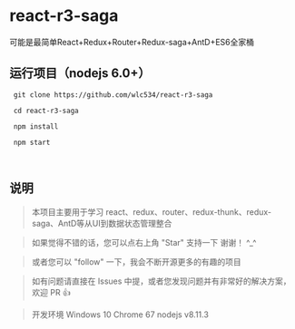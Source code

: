 # react-r3-saga
可能是最简单React+Redux+Router+Redux-saga+AntD+ES6全家桶

## 运行项目（nodejs 6.0+）

```
 git clone https://github.com/wlc534/react-r3-saga

 cd react-r3-saga

 npm install
  
 npm start

 
```
## 说明

>  本项目主要用于学习 react、redux、router、redux-thunk、redux-saga、AntD等从UI到数据状态管理整合

>  如果觉得不错的话，您可以点右上角 "Star" 支持一下 谢谢！ ^_^

>  或者您可以 "follow" 一下，我会不断开源更多的有趣的项目

>  如有问题请直接在 Issues 中提，或者您发现问题并有非常好的解决方案，欢迎 PR 👍

>  开发环境 Windows 10  Chrome 67  nodejs v8.11.3
